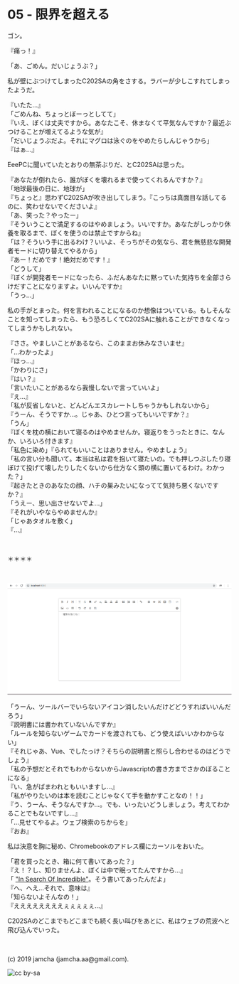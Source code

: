 

# 05 - 限界を超える

ゴン。

『痛っ！』  

「あ、ごめん。だいじょうぶ？」  

私が壁にぶつけてしまったC202SAの角をさする。ラバーが少しこすれてしまったようだ。

『いたた…』  
「ごめんね、ちょっとぼーっとしてて」  
『いえ、ぼくは丈夫ですから。あなたこそ、休まなくて平気なんですか？最近ぶつけることが増えてるような気が』  
「だいじょうぶだよ。それにマグロは泳ぐのをやめたらしんじゃうから」  
『はぁ…』  

EeePCに聞いていたとおりの無茶ぶりだ、とC202SAは思った。

『あなたが倒れたら、誰がぼくを壊れるまで使ってくれるんですか？』  
「地球最後の日に、地球が」  
『ちょっと』思わずC202SAが吹き出してしまう。『こっちは真面目な話してるのに、笑わせないでくださいよ』  
「あ、笑った？やったー」  
『そういうことで満足するのはやめましょう。いいですか。あなたがしっかり休養を取るまで、ぼくを使うのは禁止ですからね』  
「は？そういう手に出るわけ？いいよ、そっちがその気なら、君を無慈悲な開発者モードに切り替えてやるから」  
『あー！だめです！絶対だめです！』  
「どうして」  
『ぼくが開発者モードになったら、ふだんあなたに黙っていた気持ちを全部さらけだすことになりますよ。いいんですか』  
「うっ…」  

私の手がとまった。何を言われることになるのか想像はついている。もしそんなことを知ってしまったら、もう恐ろしくてC202SAに触れることができなくなってしまうかもしれない。

『ささ。やましいことがあるなら、このままお休みなさいませ』  
「…わかったよ」  
『ほっ…』  
「かわりにさ」  
『はい？』  
「言いたいことがあるなら我慢しないで言っていいよ」  
『え…』  
「私が反省しないと、どんどんエスカレートしちゃうかもしれないから」  
『うーん、そうですか…。じゃあ、ひとつ言ってもいいですか？』  
「うん」  
『ぼくを枕の横において寝るのはやめませんか。寝返りをうったときに、なんか、いろいろ付きます』  
「私色に染め」『られてもいいことはありません。やめましょう』  
「私の言い分も聞いて。本当は私は君を抱いて寝たいの。でも押しつぶしたり寝ぼけて投げて壊したりしたくないから仕方なく頭の横に置いてるわけ。わかった？」  
『起きたときのあなたの顔、ハチの巣みたいになってて気持ち悪くないですか？』  
「うえー、思い出させないでよ…」  
『それがいやならやめませんか』  
「じゃあタオルを敷く」  
『…』

<br>

＊＊＊＊

<br>

![toolbar-full](./img/toolbar-full.png)


「うーん、ツールバーでいらないアイコン消したいんだけどどうすればいいんだろう」  
『説明書には書かれていないんですか』  
「ルールを知らないゲームでカードを渡されても、どう使えばいいかわからない」  
『それじゃあ、Vue、でしたっけ？そちらの説明書と照らし合わせるのはどうでしょう』  
「私の予想だとそれでもわからないからJavascriptの書き方までさかのぼることになる」  
『い、急がばまわれともいいますし…』  
「私がやりたいのは本を読むことじゃなくて手を動かすことなの！！」  
『う、うーん、そうなんですか…。でも、いったいどうしましょう。考えてわかることでもないですし…』  
「…見せてやるよ。ウェブ検索のちからを」  
『おお』  

私は決意を胸に秘め、Chromebookのアドレス欄にカーソルをおいた。

「君を買ったとき、箱に何て書いてあった？」  
『え！？し、知りませんよ、ぼくは中で眠ってたんですから…』  
「 ["In Search Of Incredible"](https://www.asus.com/jp/About_ASUS/In_search_of_incredible/)。そう書いてあったんだよ」  
『へ、へえ…それで、意味は』  
「知らないよそんなの！」  
『ええええええええぇぇぇぇぇ…』

C202SAのどこまでもどこまでも続く長い叫びをあとに、私はウェブの荒波へと飛び込んでいった。

<br>
<br>
(c) 2019 jamcha (jamcha.aa@gmail.com).

![cc by-sa](https://i.creativecommons.org/l/by-sa/4.0/88x31.png)

